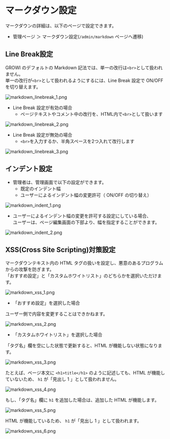 # マークダウン設定

マークダウンの詳細は、以下のページで設定できます。  

- 管理ページ ＞ マークダウン設定(`/admin/markdown` ページへ遷移)

## Line Break設定

GROWI のデフォルトの Markdown 記法では、単一の改行は`<br>`として扱われません。  
単一の改行が`<br>`として扱われるようにするには、Line Break 設定で ON/OFF を切り替えます。

<img :src="$withBase('/assets/images/ja/markdown_linebreak_1.png')" alt="markdown_linebreak_1.png">

- Line Break 設定が有効の場合
  - ページテキストやコメント中の改行を、HTML内で`<br>`として扱います

<img :src="$withBase('/assets/images/ja/markdown_linebreak_2.png')" alt="markdown_linebreak_2.png">

- Line Break 設定が無効の場合
  - `<br>`を入力するか、半角スペースを2つ入れて改行します

<img :src="$withBase('/assets/images/ja/markdown_linebreak_3.png')" alt="markdown_linebreak_3.png">

## インデント設定

- 管理者は、管理画面で以下の設定ができます。
  - 既定のインデント幅
  - ユーザーによるインデント幅の変更許可（ ON/OFF の切り替え）

<img :src="$withBase('/assets/images/ja/markdown_indent_1.png')" alt="markdown_indent_1.png">

- ユーザーによるインデント幅の変更を許可する設定にしている場合、  
ユーザーは、ページ編集画面の下部より、幅を指定することができます。

<img :src="$withBase('/assets/images/ja/markdown_indent_2.png')" alt="markdown_indent_2.png">


## XSS(Cross Site Scripting)対策設定

マークダウンテキスト内の HTML タグの扱いを設定し、悪意のあるプログラムからの攻撃を防ぎます。  
「おすすめ設定」と「カスタムホワイトリスト」のどちらかを選択いただけます。

<img :src="$withBase('/assets/images/ja/markdown_xss_1.png')" alt="markdown_xss_1.png">

- 「おすすめ設定」を選択した場合

ユーザー側で内容を変更することはできかねます。

<img :src="$withBase('/assets/images/ja/markdown_xss_1.png')" alt="markdown_xss_2.png">

- 「カスタムホワイトリスト」を選択した場合

「タグ名」欄を空にした状態で更新すると、HTML が機能しない状態になります。

<img :src="$withBase('/assets/images/ja/markdown_xss_1.png')" alt="markdown_xss_3.png">


たとえば、ページ本文に `<h1>title</h1>` のように記述しても、HTML が機能していないため、 `h1` が「見出し 1 」として扱われません。

<img :src="$withBase('/assets/images/ja/markdown_xss_1.png')" alt="markdown_xss_4.png">

もし、「タグ名」欄に `h1` を追加した場合は、追加した HTML が機能します。

<img :src="$withBase('/assets/images/ja/markdown_xss_1.png')" alt="markdown_xss_5.png">

HTML が機能しているため、 `h1` が「見出し 1 」として扱われます。

<img :src="$withBase('/assets/images/ja/markdown_xss_1.png')" alt="markdown_xss_6.png">
